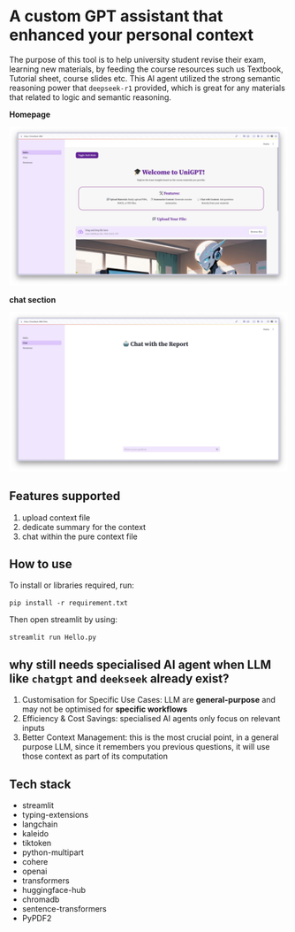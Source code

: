 # A custom GPT assistant that enhanced your personal context

The purpose of this tool is to help university student revise their exam, 
learning new materials, by feeding the course resources such us Textbook, Tutorial sheet, course slides etc.
This AI agent utilized the strong semantic reasoning power that `deepseek-r1` provided,
which is great for any materials that related to logic and semantic reasoning.

**Homepage**

![](media/homepage.png)

**chat section**

![](media/char.png)

## Features supported

1. upload context file
2. dedicate summary for the context
3. chat within the pure context file

## How to use

To install or libraries required, run:

`pip install -r requirement.txt`

Then open streamlit by using:

`streamlit run Hello.py`

## why still needs specialised AI agent when LLM like `chatgpt` and `deekseek` already exist?

1. Customisation for Specific Use Cases: LLM are **general-purpose** and may not be optimised for **specific workflows**
2. Efficiency & Cost Savings: specialised AI agents only focus on relevant inputs
3. Better Context Management: this is the most crucial point, in a general purpose LLM, since it remembers you previous questions, it will use those context as part of its computation


## Tech stack

- streamlit
- typing-extensions
- langchain
- kaleido
- tiktoken
- python-multipart
- cohere
- openai
- transformers
- huggingface-hub
- chromadb
- sentence-transformers
- PyPDF2